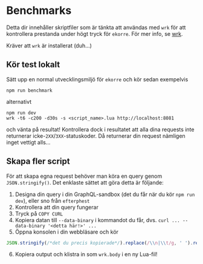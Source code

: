 # Benchmarks

Detta dir innehåller skriptfiler som är tänkta att användas med `wrk` för att
kontrollera prestanda under högt tryck för `ekorre`. För mer info, se [wrk](https://github.com/wg/wrk).

Kräver att `wrk` är installerat (duh...)

## Kör test lokalt

Sätt upp en normal utvecklingsmiljö för `ekorre` och kör sedan exempelvis

```
npm run benchmark
```

alternativt

```
npm run dev
wrk -t6 -c200 -d30s -s <script_name>.lua http://localhost:8081
```

och vänta på resultat! Kontrollera dock i resultatet att alla dina requests inte returnerar icke-`2XX`/`3XX`-statuskoder. Då returnerar din request nämligen inget vettigt alls...

## Skapa fler script

För att skapa egna request behöver man köra en query genom `JSON.stringify()`. Det enklaste sättet att göra
detta är följande:

1. Designa din query i din GraphQL-sandbox (det du får när du kör `npm run dev`), eller sno från `efterphest`
2. Kontrollera att din query fungerar
3. Tryck på `COPY CURL`
4. Kopiera datan till `--data-binary` i kommandot du får, dvs. `curl ... --data-binary '<detta här!>' ...`
5. Öppna konsolen i din webbläsare och kör
```js
JSON.stringify(/*det du precis kopierade*/).replace(/\\n|\\t/g, ' ').replace(/\s+/g, ' ');
```
6. Kopiera output och klistra in som `wrk.body` i en ny Lua-fil!